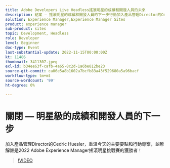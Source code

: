 ```yaml
---
title: Adobe Developers Live Headless搖滾明星的成績和開發人員的未來
description: 結案 — 搖滾明星的成績和開發人員的下一步行動加入產品管理Director的Cedric Huesler，重溫今日的主要要點和行動專案，並找出誰是2022年Adobe Experience Manager搖滾明星挑戰賽的獲勝者！
solution: Experience Manager,Experience Manager Sites
product: experience manager
sub-product: sites
topic: Development, Headless
role: Developer
level: Beginner
doc-type: Event
last-substantial-update: 2022-11-15T00:00:00Z
kt: 11486
thumbnail: 3411307.jpeg
exl-id: b34ee63f-cafb-4a65-8c2d-1a6be812be23
source-git-commit: ca06e5a8b1602a7bcfb83a43f529680a5a96bacf
workflow-type: tm+mt
source-wordcount: '99'
ht-degree: 0%

---
```


# 關閉 — 明星級的成績和開發人員的下一步

加入產品管理Director的Cedric Huesler，重溫今天的主要要點和行動專案，並瞭解誰是2022 Adobe Experience Manager搖滾明星挑戰賽的獲勝者！

>[!VIDEO](https://video.tv.adobe.com/v/3411307/?quality=12&learn=on)

